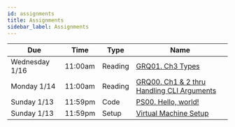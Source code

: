 ```yaml
---
id: assignments
title: Assignments
sidebar_label: Assignments
---
```


| Due             |Time    | Type    | Name                                                                         |
|-----------------|--------|---------|------------------------------------------------------------------------------|
| Wednesday 1/16  |11:00am | Reading | [GRQ01. Ch3 Types](/docs/course-materials#pulling-changes-from-upstream)     |
| Monday 1/14     |11:00am | Reading | [GRQ00. Ch1 & 2 thru Handling CLI Arguments](/docs/course-materials)         |
| Sunday 1/13     |11:59pm | Code    | [PS00. Hello, world!](/docs/ps00-hello-world.pdf)                            |
| Sunday 1/13     |11:59pm | Setup   | [Virtual Machine Setup](/docs/unc-comp-vm-setup.pdf)                         |
